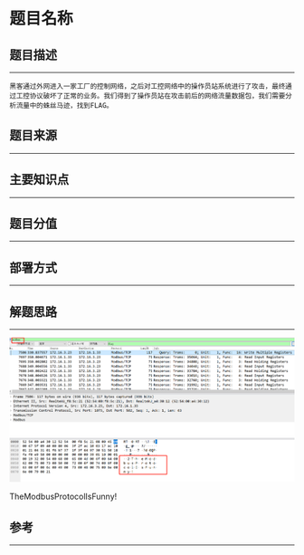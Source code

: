 # 题目名称

## 题目描述
---
```
黑客通过外网进入一家工厂的控制网络，之后对工控网络中的操作员站系统进行了攻击，最终通过工控协议破坏了正常的业务。我们得到了操作员站在攻击前后的网络流量数据包，我们需要分析流量中的蛛丝马迹，找到FLAG。
```

## 题目来源
---


## 主要知识点
---


## 题目分值
---


## 部署方式
---


## 解题思路
---

![](images/ctf-2021-08-23-10-50-07.png)

TheModbusProtocolIsFunny!

## 参考
---
